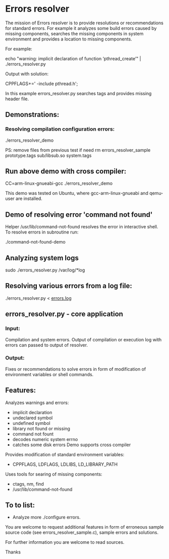 # Errors resolver

The mission of Errors resolver is to provide resolutions or recommendations for standard errors. For example it analyzes some build errors caused by missing components, searches the missing components in system environment and provides a location to missing components.

For example:

echo "warning: implicit declaration of function ‘pthread_create’" | ./errors_resolver.py

Output with solution:

CPPFLAGS+=' -include pthread.h';

In this example errors_resolver.py searches tags and provides missing header file.

## Demonstrations:

### Resolving compilation configuration errors:

./errors_resolver_demo

PS: remove files from previous test if need
rm errors_resolver_sample prototype.tags sub/libsub.so system.tags

## Run above demo with cross compiler:

CC=arm-linux-gnueabi-gcc ./errors_resolver_demo

This demo was tested on Ubuntu, where gcc-arm-linux-gnueabi and qemu-user are installed.

## Demo of resolving error 'command not found'

Helper /usr/lib/command-not-found resolves the error in interactive shell.
To resolve errors in subroutine run:

./command-not-found-demo

## Analyzing system logs

sudo ./errors_resolver.py /var/log/*log

## Resolving various errors from a log file:

./errors_resolver.py < [errors.log](https://github.com/makelinux/errors_resolver/blob/master/errors.log)

## errors_resolver.py - core application

### Input:

Compilation and system errors.
Output of compilation or execution log with errors can passed to output of resolver.

### Output:

Fixes or recommendations to solve errors in form of modification of environment variables or shell commands.

## Features:

Analyzes warnings and errors:
* implicit declaration
* undeclared symbol
* undefined symbol
* library not found or missing
* command not fount
* decodes numeric system errno
* catches some disk errors
Demo supports cross compiler

Provides modification of standard environment variables:
* CPPFLAGS, LDFLAGS, LDLIBS, LD_LIBRARY_PATH

Uses tools for searing of missing components:
* ctags, nm, find
* /usr/lib/command-not-found

## To to list:
* Analyze more ./configure errors.

You are welcome to request additional features in form of erroneous sample source code (see errors_resolver_sample.c), sample errors and solutions.

For further information you are welcome to read sources.

Thanks
